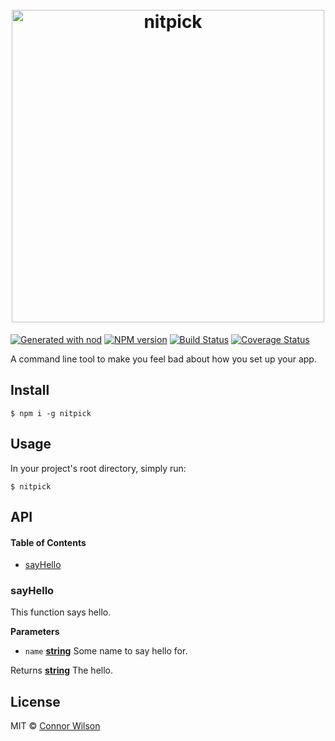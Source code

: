 <h1 align="center">
	<br>
	<img width="500" src="https://user-images.githubusercontent.com/10063864/37803938-1fa67e1e-2e08-11e8-8ca2-bd0f2e064bce.png" alt="nitpick">
	<br>
</h1>

[![Generated with nod](https://img.shields.io/badge/generator-nod-2196F3.svg?style=flat-square)](https://github.com/diegohaz/nod)
[![NPM version](https://img.shields.io/npm/v/nitpick.svg?style=flat-square)](https://npmjs.org/package/nitpick)
[![Build Status](https://img.shields.io/travis/cwlsn/nitpick/master.svg?style=flat-square)](https://travis-ci.org/cwlsn/nitpick) [![Coverage Status](https://img.shields.io/codecov/c/github/cwlsn/nitpick/master.svg?style=flat-square)](https://codecov.io/gh/cwlsn/nitpick/branch/master)

A command line tool to make you feel bad about how you set up your app.

## Install

    $ npm i -g nitpick

## Usage

In your project's root directory, simply run:

	$ nitpick

## API

<!-- Generated by documentation.js. Update this documentation by updating the source code. -->

#### Table of Contents

-   [sayHello](#sayhello)

### sayHello

This function says hello.

**Parameters**

-   `name` **[string](https://developer.mozilla.org/docs/Web/JavaScript/Reference/Global_Objects/String)** Some name to say hello for.

Returns **[string](https://developer.mozilla.org/docs/Web/JavaScript/Reference/Global_Objects/String)** The hello.

## License

MIT © [Connor Wilson](https://cwlsn.com)
